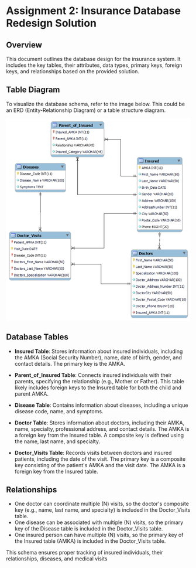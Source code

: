 # Assignment 2: Insurance Database Redesign Solution

## Overview
This document outlines the database design for the insurance system. It includes the key tables, their attributes, data types, primary keys, foreign keys, and relationships based on the provided solution.

## Table Diagram
To visualize the database schema, refer to the image below. This could be an ERD (Entity-Relationship Diagram) or a table structure diagram.

![Insurance Database Table](https://github.com/ventura658/Playzy-Payment-App-and-Insurance-Database-Design/blob/5d7e6924a9b529445a777672a774402945cfeac3/Insurance-Database-Design/Ex1-2.png)


## Database Tables

- **Insured Table**: Stores information about insured individuals, including the AMKA (Social Security Number), name, date of birth, gender, and contact details. The primary key is the AMKA.

- **Parent_of_Insured Table**: Connects insured individuals with their parents, specifying the relationship (e.g., Mother or Father). This table likely includes foreign keys to the Insured table for both the child and parent AMKA.

- **Disease Table**: Contains information about diseases, including a unique disease code, name, and symptoms.

- **Doctor Table**: Stores information about doctors, including their AMKA, name, specialty, professional address, and contact details. The AMKA is a foreign key from the Insured table. A composite key is defined using the name, last name, and specialty.

- **Doctor_Visits Table**: Records visits between doctors and insured patients, including the date of the visit. The primary key is a composite key consisting of the patient's AMKA and the visit date. The AMKA is a foreign key from the Insured table.

## Relationships
- One doctor can coordinate multiple (N) visits, so the doctor's composite key (e.g., name, last name, and specialty) is included in the Doctor_Visits table.
- One disease can be associated with multiple (N) visits, so the primary key of the Disease table is included in the Doctor_Visits table.
- One insured person can have multiple (N) visits, so the primary key of the Insured table (AMKA) is included in the Doctor_Visits table.

This schema ensures proper tracking of insured individuals, their relationships, diseases, and medical visits
